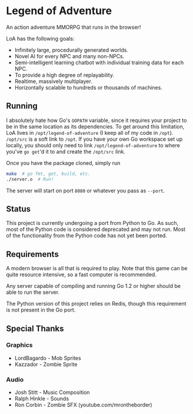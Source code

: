 # Legend of Adventure

An action adventure MMORPG that runs in the browser!

LoA has the following goals:

* Infinitely large, procedurally generated worlds.
* Novel AI for every NPC and many non-NPCs.
* Semi-intelligent learning chatbot with individual training data for each NPC.
* To provide a high degree of replayability.
* Realtime, massively multiplayer.
* Horizontally scalable to hundreds or thousands of machines.


## Running

I absolutely hate how Go's `GOPATH` variable, since it requires your project to be in the same location as its dependencies. To get around this limitation, LoA lives in `/opt/legend-of-adventure` (I keep all of my code in `/opt`). `/opt/src` is a soft link to `/opt`. If you have your own Go workspace set up locally, you should only need to link `/opt/legend-of-adventure` to where you've `go get`'d it to and create the `/opt/src` link.

Once you have the package cloned, simply run

```bash
make  # go fmt, get, build, etc.
./server.o  # Run!
```

The server will start on port `8080` or whatever you pass as `--port`.


## Status

This project is currently undergoing a port from Python to Go. As such, most of
the Python code is considered deprecated and may not run. Most of the
functionality from the Python code has not yet been ported.


## Requirements

A modern browser is all that is required to play. Note that this game can be
quite resource intensive, so a fast computer is recommended.

Any server capable of compiling and running Go 1.2 or higher should be able to
run the server.

The Python version of this project relies on Redis, though this requirement is
not present in the Go port.


## Special Thanks

### Graphics

* LordBagardo - Mob Sprites
* Kazzador - Zombie Sprite

### Audio

* Josh Stitt - Music Composition
* Ralph Hinkle - Sounds
* Ron Corbin - Zombie SFX (youtube.com/mrontheborder)
